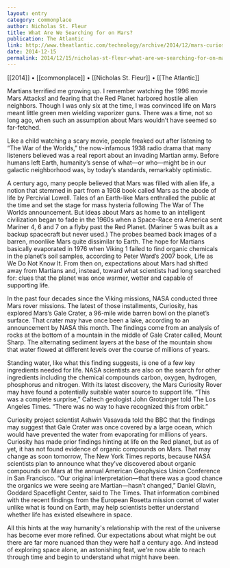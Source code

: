 ```yaml
---
layout: entry
category: commonplace
author: Nicholas St. Fleur
title: What Are We Searching for on Mars?
publication: The Atlantic
link: http://www.theatlantic.com/technology/archive/2014/12/mars-curiosity-rover-gale-crater-American-Geophysics-Union-Conference-water/383625/
date: 2014-12-15
permalink: 2014/12/15/nicholas-st-fleur-what-are-we-searching-for-on-mars 
---
```


[[2014]] • [[commonplace]] • [[Nicholas St. Fleur]] • [[The Atlantic]]

Martians terrified me growing up. I remember watching the 1996 movie Mars Attacks! and fearing that the Red Planet harbored hostile alien neighbors. Though I was only six at the time, I was convinced life on Mars meant little green men wielding vaporizer guns. There was a time, not so long ago, when such an assumption about Mars wouldn’t have seemed so far-fetched.

Like a child watching a scary movie, people freaked out after listening to “The War of the Worlds,” the now-infamous 1938 radio drama that many listeners believed was a real report about an invading Martian army. Before humans left Earth, humanity’s sense of what—or who—might be in our galactic neighborhood was, by today’s standards, remarkably optimistic.

A century ago, many people believed that Mars was filled with alien life, a notion that stemmed in part from a 1908 book called Mars as the abode of life by Percivial Lowell. Tales of an Earth-like Mars enthralled the public at the time and set the stage for mass hysteria following The War of The Worlds announcement. But ideas about Mars as home to an intelligent civilization began to fade in the 1960s when a Space-Race era America sent Mariner 4, 6 and 7 on a flyby past the Red Planet. (Mariner 5 was built as a backup spacecraft but never used.) The probes beamed back images of a barren, moonlike Mars quite dissimilar to Earth. The hope for Martians basically evaporated in 1976 when Viking 1 failed to find organic chemicals in the planet’s soil samples, according to Peter Ward’s 2007 book, Life as We Do Not Know It. From then on, expectations about Mars had shifted away from Martians and, instead, toward what scientists had long searched for: clues that the planet was once warmer, wetter and capable of supporting life.

In the past four decades since the Viking missions, NASA conducted three Mars rover missions. The latest of those installments, Curiosity, has explored Mars’s Gale Crater, a 96-mile wide barren bowl on the planet’s surface. That crater may have once been a lake, according to an announcement by NASA this month. The findings come from an analysis of rocks at the bottom of a mountain in the middle of Gale Crater called, Mount Sharp. The alternating sediment layers at the base of the mountain show that water flowed at different levels over the course of millions of years.

Standing water, like what this finding suggests, is one of a few key ingredients needed for life. NASA scientists are also on the search for other ingredients including the chemical compounds carbon, oxygen, hydrogen, phosphorus and nitrogen. With its latest discovery, the Mars Curiosity Rover may have found a potentially suitable water source to support life. “This was a complete surprise,” Caltech geologist John Grotzinger told The Los Angeles Times. “There was no way to have recognized this from orbit.”

Curiosity project scientist Ashwin Vasavada told the BBC that the findings may suggest that Gale Crater was once covered by a large ocean, which would have prevented the water from evaporating for millions of years. Curiosity has made prior findings hinting at life on the Red planet, but as of yet, it has not found evidence of organic compounds on Mars. That may change as soon tomorrow, The New York Times reports, because NASA scientists plan to announce what they’ve discovered about organic compounds on Mars at the annual American Geophysics Union Conference in San Francisco. “Our original interpretation—that there was a good chance the organics we were seeing are Martian—hasn’t changed,” Daniel Glavin, Goddard Spaceflight Center, said to The Times. That information combined with the recent findings from the European Rosetta mission comet of water unlike what is found on Earth, may help scientists better understand whether life has existed elsewhere in space.

All this hints at the way humanity's relationship with the rest of the universe has become ever more refined. Our expectations about what might be out there are far more nuanced than they were half a century ago. And instead of exploring space alone, an astonishing feat, we're now able to reach through time and begin to understand what might have been.

